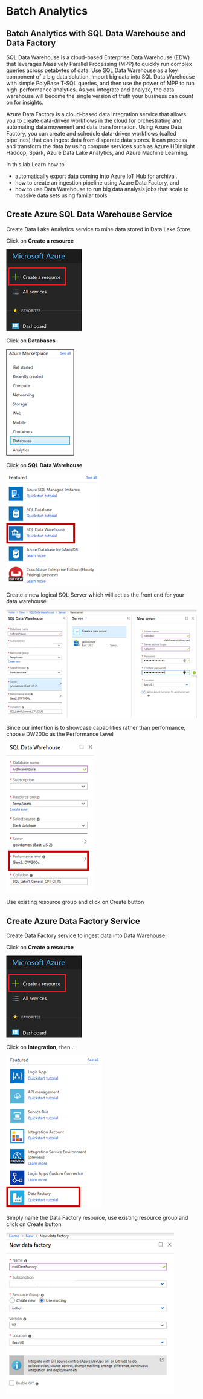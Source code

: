 # Batch Analytics

## Batch Analytics with SQL Data Warehouse and Data Factory

SQL Data Warehouse is a cloud-based Enterprise Data Warehouse (EDW) that leverages Massively Parallel Processing (MPP) to quickly run complex queries across petabytes of data. Use SQL Data Warehouse as a key component of a big data solution. Import big data into SQL Data Warehouse with simple PolyBase T-SQL queries, and then use the power of MPP to run high-performance analytics. As you integrate and analyze, the data warehouse will become the single version of truth your business can count on for insights.

Azure Data Factory is a cloud-based data integration service that allows you to create data-driven workflows in the cloud for orchestrating and automating data movement and data transformation. Using Azure Data Factory, you can create and schedule data-driven workflows (called pipelines) that can ingest data from disparate data stores. It can process and transform the data by using compute services such as Azure HDInsight Hadoop, Spark, Azure Data Lake Analytics, and Azure Machine Learning.

In this lab Learn how to 

* automatically export data coming into Azure IoT Hub for archival.
* how to create an ingestion pipeline using Azure Data Factory, and
* how to use Data Warehouse to run big data analysis jobs that scale to massive data sets using familar tools.

## Create Azure SQL Data Warehouse Service

Create Data Lake Analytics service to mine data stored in Data Lake Store.

Click on **Create a resource**

![Create SQL Warehouse Service](images/create_resource.png)

Click on **Databases**

![Create SQL Warehouse Service](images/dataanalytics.png)

Click on **SQL Data Warehouse**

![Create SQL Warehouse Service](images/01_Create_Data_Lake_Analytics_Service.png)

Create a new logical SQL Server which will act as the front end for your data warehouse

![Create SQL Server](images/02_Create_Data_Lake_Pick_Store.png)

Since our intention is to showcase capabilities rather than performance, choose DW200c as the Performance Level

![Choose Performance](images/03_Create_Data_Lake_Analytics_Performance.png)

Use existing resource group and click on Create button

## Create Azure Data Factory Service

Create Data Factory service to ingest data into Data Warehouse.

Click on **Create a resource**

![Create Data Factory Service](images/create_resource.png)

Click on **Integration**, then...

![Create Data Factory Service](images/integration.png)

Simply name the Data Factory resource, use existing resource group and click on Create button

![Create Data Factory](images/06_Create_Data_Factory_Successful.png)